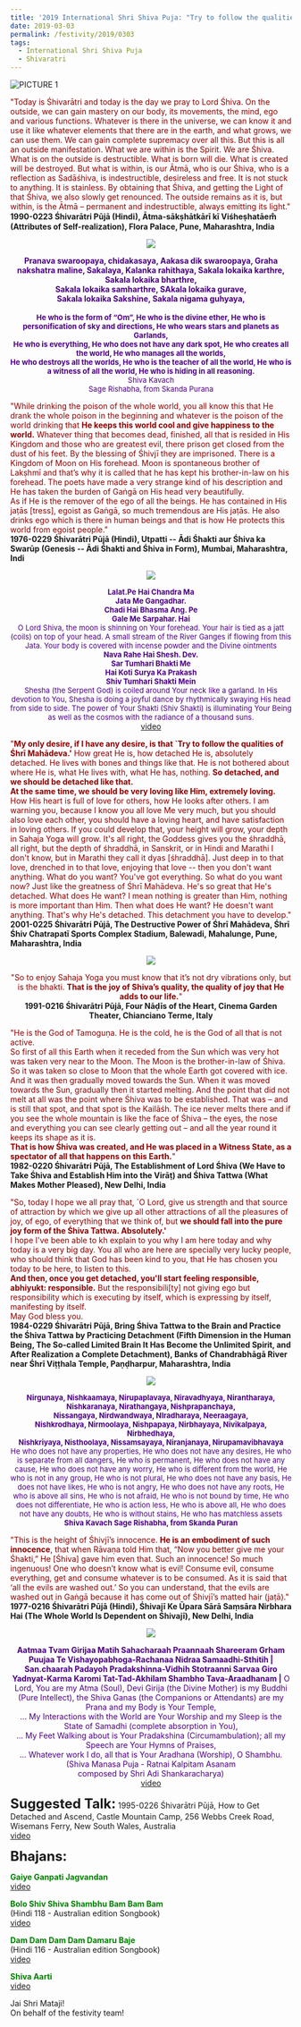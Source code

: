 ```yaml
---
title: '2019 International Shri Shiva Puja: "Try to follow the qualities of Shri Mahadeva"'
date: 2019-03-03
permalink: /festivity/2019/0303
tags:
  - International Shri Shiva Puja
  - Shivaratri
---
```


![PICTURE 1](/images/image1.png)

<p>
<font color="DarkRed">"Today is Śhivarātri and today is the day we pray to Lord Śhiva. On the outside, we can gain mastery on our body, its movements, the mind, ego and various functions. Whatever is there in the universe, we can know it and use it like whatever elements that there are in the earth, and what grows, we can use them. We can gain complete supremacy over all this. But this is all an outside manifestation. What we are within is the Spirit. We are Śhiva. What is on the outside is destructible. What is born will die. What is created will be destroyed. But what is within, is our Ātmā, who is our Śhiva, who is a reflection as Sadāśhiva, is indestructible, desireless and free. It is not stuck to anything. It is stainless. By obtaining that Śhiva, and getting the Light of that Śhiva, we also slowly get renounced. The outside remains as it is, but within, is the Ātmā – permanent and indestructible, always emitting its light."</font><br>
<b>1990-0223 Śhivarātri Pūjā (Hindi), Ātma-sākṣhātkārī kī Viśheṣhatāem̐ (Attributes of Self-realization), Flora Palace, Pune, Maharashtra, India</b>
</p>

<div style="text-align: center"><img src="/images/image127.png" /></div>

<p style="color:Indigo; text-align:center;">
<b>Pranava swaroopaya, chidakasaya,  Aakasa dik swaroopaya, Graha nakshatra maline, Sakalaya, Kalanka rahithaya, Sakala lokaika karthre, Sakala lokaika bharthre,<br> 
Sakala lokaika samharthre,  SAkala lokaika gurave,<br>
Sakala lokaika Sakshine,  Sakala nigama guhyaya,</b><br>
<br>
<font size="-1"><b>He who is the form of “Om”, He who is the divine ether, He who is personification of sky and directions, He who wears stars and planets as Garlands,<br>
He who is everything, He who does not have any dark spot, He who creates all the world, He who manages all the worlds,<br>
He who destroys all the worlds, He who is the teacher of all the world, He who is a witness of all the world, He who is hiding in all reasoning.</b><br>
Shiva Kavach<br>
Sage Rishabha, from Skanda Purana</font><br>
</p>

<p>
<font color="DarkRed">"While drinking the poison of the whole world, you all know this that He drank the whole poison in the beginning and whatever is the poison of the world drinking that <b>He keeps this world cool and give happiness to the world.</b> Whatever thing that becomes dead, finished, all that is resided in His Kingdom and those who are greatest evil, there prison get closed from the dust of his feet. By the blessing of Śhivjī they are imprisoned. There is a Kingdom of Moon on His forehead. Moon is spontaneous brother of Lakṣhmī and that’s why it is called that he has kept his brother-in-law on his forehead. The poets have made a very strange kind of his description and He has taken the burden of Gaṅgā on His head very beautifully.<br>
As if He is the remover of the ego of all the beings. He has contained in His jaṭās [tress], egoist as Gaṅgā, so much tremendous are His jaṭās. He also drinks ego which is there in human beings and that is how He protects this world from egoist people."</font><br>
<b>1976-0229 Śhivarātri Pūjā (Hindi), Utpatti -- Ādi Śhakti aur Śhiva ka Swarūp (Genesis -- Ādi Śhakti and Śhiva in Form), Mumbai, Maharashtra, Indi</b>
</p>

<div style="text-align: center"><img src="/images/image128.png" /></div>

<p style="color:Indigo; text-align:center;">
<font size="-1"><b>Lalat.Pe Hai Chandra Ma<br>
Jata Me Gangadhar.<br>
Chadi Hai Bhasma Ang. Pe<br>
Gale Me Sarpahar. Hai</b><br>
O Lord Shiva, the moon is shinning on Your forehead. Your hair is tied as a jatt (coils) on top of your head. A small stream of the River Ganges if flowing from this Jata. Your body is covered with incense powder and the Divine ointments<br>
<b>Nava Rahe Hai Shesh. Dev.<br>
Sar Tumhari Bhakti Me<br>
Hai Koti Surya Ka Prakash<br>
Shiv Tumhari Shakti Mein</b><br>
Shesha (the Serpent God) is coiled around Your neck like a garland. In His devotion to You, Shesha is doing a joyful dance by rhythmically swaying His head from side to side. The power of Your Shakti (Shiv Shakti) is illuminating Your Being as well as the cosmos with the radiance of a thousand suns.</font><br>
<a href="https://www.youtube.com/watch?v=d4l6ZiyTIHI&feature=youtu.be">video</a>
</p>

<p>
<font color="DarkRed">"<b>My only desire, if I have any desire, is that `Try to follow the qualities of Śhrī Mahādeva.'</b> How great He is, how detached He is, absolutely detached. He lives with bones and things like that. He is not bothered about where He is, what He lives with, what He has, nothing. <b>So detached, and we should be detached like that.</b><br>
<b>At the same time, we should be very loving like Him, extremely loving.</b> How His heart is full of love for others, how He looks after others. I am warning you, because I know you all love Me very much, but you should also love each other, you should have a loving heart, and have satisfaction in loving others. If you could develop that, your height will grow, your depth in Sahaja Yoga will grow. It's all right, the Goddess gives you the śhraddhā, all right, but the depth of śhraddhā, in Sanskrit, or in Hindi and Marathi I don't know, but in Marathi they call it dyas [śhraddhā]. Just deep in to that love, drenched in to that love, enjoying that love -- then you don't want anything. What do you want? You've got everything. So what do you want now? Just like the greatness of Śhrī Mahādeva. He's so great that He's detached. What does He want? I mean nothing is greater than Him, nothing is more important than Him. Then what does He want? He doesn't want anything. That's why He's detached. This detachment you have to develop."</font><br>
<b>2001-0225 Śhivarātri Pūjā, The Destructive Power of Śhrī Mahādeva, Śhrī Śhiv Chatrapatī Sports Complex Stadium, Balewadi, Mahalunge, Pune, Maharashtra, India</b>
</p>

<div style="text-align: center"><img src="/images/image129.png" /></div>

<p style="text-align:center;">
<font color="DarkRed">"So to enjoy Sahaja Yoga you must know that it’s not dry vibrations only, but is the bhakti. <b>That is the joy of Shiva’s quality, the quality of joy that He adds to our life.</b>"</font><br>
<b>1991-0216 Śhivarātri Pūjā, Four Nāḍīs of the Heart, Cinema Garden Theater, Chianciano Terme, Italy</b>
</p>

<p>
<font color="DarkRed">"He is the God of Tamoguṇa. He is the cold, he is the God of all that is not active.<br>
So first of all this Earth when it receded from the Sun which was very hot was taken very near to the Moon. The Moon is the brother-in-law of Śhiva. So it was taken so close to Moon that the whole Earth got covered with ice. And it was then gradually moved towards the Sun. When it was moved towards the Sun, gradually then it started melting. And the point that did not melt at all was the point where Śhiva was to be established. That was – and is still that spot, and that spot is the Kailāśh. The ice never melts there and if you see the whole mountain is like the face of Śhiva – the eyes, the nose and everything you can see clearly getting out – and all the year round it keeps its shape as it is.<br>
<b>That is how Śhiva was created, and He was placed in a Witness State, as a spectator of all that happens on this Earth.</b>"</font><br>
<b>1982-0220 Śhivarātri Pūjā, The Establishment of Lord Śhiva (We Have to Take Śhiva and Establish Him into the Virāṭ) and Śhiva Tattwa (What Makes Mother Pleased), New Delhi, India</b>
</p>

<p>
<font color="DarkRed">"So, today I hope we all pray that, `O Lord, give us strength and that source of attraction by which we give up all other attractions of all the pleasures of joy, of ego, of everything that we think of, but <b>we should fall into the pure joy form of the Śhiva Tattwa. Absolutely.'</b><br>
I hope I've been able to kh explain to you why I am here today and why today is a very big day. You all who are here are specially very lucky people, who should think that God has been kind to you, that He has chosen you today to be here, to listen to this.<br>
<b>And then, once you get detached, you'll start feeling responsible, abhiyukt: responsible.</b> But the responsibili[ty] not giving ego but responsibility which is executing by itself, which is expressing by itself, manifesting by itself.<br> 
May God bless you.</font><br>
<b>1984-0229 Śhivarātri Pūjā, Bring Śhiva Tattwa to the Brain and Practice the Śhiva Tattwa by Practicing Detachment (Fifth Dimension in the Human Being, The So-called Limited Brain It Has Become the Unlimited Spirit, and After Realization a Complete Detachment), Banks of Chandrabhāgā River near Śhrī Viṭṭhala Temple, Paṇḍharpur, Maharashtra, India</b>
</p>

<div style="text-align: center"><img src="/images/image130.png" /></div>

<p style="color:Indigo; text-align:center;">
<font size="-1"><b>Nirgunaya, Nishkaamaya, Nirupaplavaya, Niravadhyaya, Nirantharaya, Nishkaranaya, Nirathangaya, Nishprapanchaya,<br>
Nissangaya, Nirdwandwaya, NIradharaya, Neeraagaya,<br>
Nishkrodhaya, Nirmoolaya, Nishpapaya, Nirbhayaya, Nivikalpaya, Nirbhedhaya,<br>
Nishkriyaya, Nisthoolaya, Nissamsayaya, Niranjanaya, Nirupamavibhavaya</b><br>
He who does not have any properties, He who does not have any desires, He who is separate from all dangers, He who is permanent, He who does not have any cause, He who does not have any worry, He who is different from the world, He who is not in any group, He who is not plural, He who does not have any basis, He does not have likes, He who is not angry, He who does not have any roots, He who is above all sins, He who is not afraid, He who is not bound by time, He who does not differentiate, He who is action less, He who is above all, He who does not have any doubts, He who is without stains, He who has matchless assets<br>
<b>Shiva Kavach Sage Rishabha, from Skanda Puran</b></font><br>
</p>

<p>
<font color="DarkRed">"This is the height of Śhivjī’s innocence. <b>He is an embodiment of such innocence</b>, that when Rāvaṇa told Him that, “Now you better give me your Śhakti,” He [Śhiva] gave him even that. Such an innocence! So much ingenuous! One who doesn’t know what is evil! Consume evil, consume everything, get and consume whatever is to be consumed. As it is said that ‘all the evils are washed out.’ So you can understand, that the evils are washed out in Gaṅgā because it has come out of Śhivjī’s matted hair (jaṭā)."</font><br>
<b>1977-0216 Śhivarātri Pūjā (Hindi), Śhivajī Ke Ūpara Sārā Saṃsāra Nirbhara Hai (The Whole World Is Dependent on Śhivajī), New Delhi, India</b>
</p>

<div style="text-align: center"><img src="/images/image131.png" /></div>

<p style="color:Indigo; text-align:center;">
<b>Aatmaa Tvam Girijaa Matih Sahacharaah Praannaah Shareeram Grham<br>
Puujaa Te Vishayopabhoga-Rachanaa Nidraa Samaadhi-Sthitih |<br>
San.chaarah Padayoh Pradakshinna-Vidhih Stotraanni Sarvaa Giro<br>
Yadnyat-Karma Karomi Tat-Tad-Akhilam Shambho Tava-Araadhanam |</b>
 O Lord, You are my Atma (Soul), Devi Girija (the Divine Mother) is my Buddhi (Pure Intellect), the Shiva Ganas (the Companions or Attendants) are my Prana and my Body is Your Temple,<br>
... My Interactions with the World are Your Worship and my Sleep is the State of Samadhi (complete absorption in You),<br>
... My Feet Walking about is Your Pradakshina (Circumambulation); all my Speech are Your Hymns of Praises,<br>
... Whatever work I do, all that is Your Aradhana (Worship), O Shambhu.<br>
(Shiva Manasa Puja - Ratnai Kalpitam Asanam<br>
composed by Shri Adi Shankaracharya)<br>
<a href="https://www.youtube.com/watch?v=48S8X66Nz7c">video</a>
</p>

<font size="+2"><b>Suggested Talk:</b></font> 1995-0226 Śhivarātri Pūjā, How to Get Detached and Ascend, Castle Mountain Camp, 256 Webbs Creek Road, Wisemans Ferry, New South Wales, Australia<br><a href="https://www.youtube.com/watch?v=sASiZyu141g"> video</a><br>

<font size="+2"><b>Bhajans:</b></font>

<p>
<font color="green"><b>Gaiye Ganpati Jagvandan</b></font><br>
<a href="https://www.youtube.com/watch?v=ilY4PAguS6A"> video</a><br>
</p>

<p>
<font color="green"><b>Bolo Shiv Shiva Shambhu Bam Bam Bam</b></font><br>
(Hindi 118 - Australian edition Songbook)<br>
<a href="https://www.youtube.com/watch?v=ELUhrdEYsM8">video</a>
</p>

<p>
<font color="green"><b>Dam Dam  Dam Dam Damaru Baje</b></font><br>
(Hindi 116 - Australian edition Songbook)<br>
<a href="https://www.youtube.com/watch?v=z0KRpdPHb84">video</a>
</p>
 
<p>
<font color="green"><b>Shiva Aarti</b></font><br>
<a href="https://www.youtube.com/watch?v=QE6J_z3g4sQ">video</a> 
</p>

Jai Shri Mataji!<br>
On behalf of the festivity team!